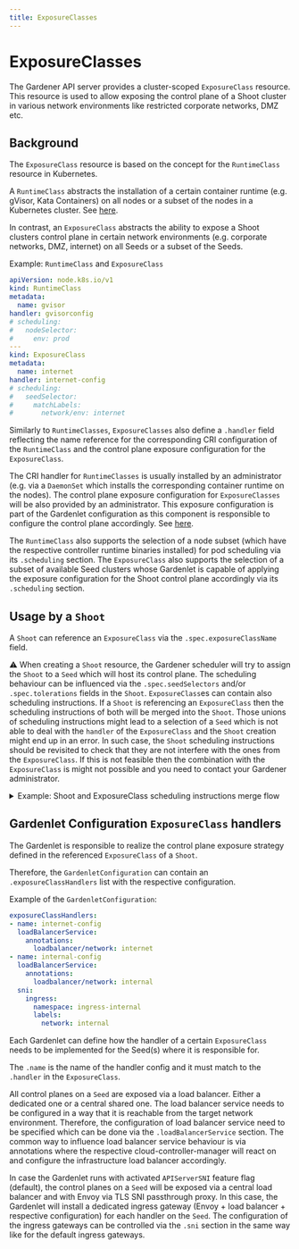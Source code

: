 ```yaml
---
title: ExposureClasses
---
```


# ExposureClasses

The Gardener API server provides a cluster-scoped `ExposureClass` resource.
This resource is used to allow exposing the control plane of a Shoot cluster in various network environments like restricted corporate networks, DMZ etc.

## Background

The `ExposureClass` resource is based on the concept for the `RuntimeClass` resource in Kubernetes.

A `RuntimeClass` abstracts the installation of a certain container runtime (e.g. gVisor, Kata Containers) on all nodes or a subset of the nodes in a Kubernetes cluster.
See [here](https://kubernetes.io/docs/concepts/containers/runtime-class/).

In contrast, an `ExposureClass` abstracts the ability to expose a Shoot clusters control plane in certain network environments (e.g. corporate networks, DMZ, internet) on all Seeds or a subset of the Seeds.

Example: `RuntimeClass` and `ExposureClass`

```yaml
apiVersion: node.k8s.io/v1
kind: RuntimeClass
metadata:
  name: gvisor
handler: gvisorconfig
# scheduling:
#   nodeSelector:
#     env: prod
---
kind: ExposureClass
metadata:
  name: internet
handler: internet-config
# scheduling:
#   seedSelector:
#     matchLabels:
#       network/env: internet
```

Similarly to `RuntimeClasses`, `ExposureClasses` also define a `.handler` field reflecting the name reference for the corresponding CRI configuration of the `RuntimeClass` and the control plane exposure configuration for the `ExposureClass`.

The CRI handler for `RuntimeClasses` is usually installed by an administrator (e.g. via a `DaemonSet` which installs the corresponding container runtime on the nodes).
The control plane exposure configuration for `ExposureClasses` will be also provided by an administrator.
This exposure configuration is part of the Gardenlet configuration as this component is responsible to configure the control plane accordingly.
See [here](#Gardenlet-Configuration-ExposureClass-handlers).

The `RuntimeClass` also supports the selection of a node subset (which have the respective controller runtime binaries installed) for pod scheduling via its `.scheduling` section.
The `ExposureClass` also supports the selection of a subset of available Seed clusters whose Gardenlet is capable of applying the exposure configuration for the Shoot control plane accordingly via its `.scheduling` section.

## Usage by a `Shoot`

A `Shoot` can reference an `ExposureClass` via the `.spec.exposureClassName` field.

:warning: When creating a `Shoot` resource, the Gardener scheduler will try to assign the `Shoot` to a `Seed` which will host its control plane.
The scheduling behaviour can be influenced via the `.spec.seedSelectors` and/or `.spec.tolerations` fields in the `Shoot`.
`ExposureClass`es can contain also scheduling instructions.
If a `Shoot` is referencing an `ExposureClass` then the scheduling instructions of both will be merged into the `Shoot`.
Those unions of scheduling instructions might lead to a selection of a `Seed` which is not able to deal with the `handler` of the `ExposureClass` and the `Shoot` creation might end up in an error.
In such case, the `Shoot` scheduling instructions should be revisited to check that they are not interfere with the ones from the `ExposureClass`.
If this is not feasible then the combination with the `ExposureClass` is might not possible and you need to contact your Gardener administrator.

<details>
<summary>Example: Shoot and ExposureClass scheduling instructions merge flow</summary>

1. Assuming there is the following `Shoot` which is referencing the `ExposureClass` below:

```yaml
apiVersion: core.gardener.cloud/v1beta1
kind: Shoot
metadata:
  name: abc
  namespace: garden-dev
spec:
  exposureClassName: abc
  seedSelectors:
    matchLabels:
      env: prod
---
apiVersion: core.gardener.cloud/v1alpha1
kind: ExposureClass
metadata:
  name: abc
handler: abc
scheduling:
  seedSelector:
    matchLabels:
      network: internal
```

2. Both `seedSelectors` would be merged into the `Shoot`. The result would be the following:
```yaml
apiVersion: core.gardener.cloud/v1alpha1
kind: Shoot
metadata:
  name: abc
  namespace: garden-dev
spec:
  exposureClassName: abc
  seedSelectors:
    matchLabels:
      env: prod
      network: internal
```

3. Now the Gardener Scheduler would try to find a `Seed` with those labels.
  - If there are **no** Seeds with matching labels for the seed selector then the `Shoot` will be unschedulable
  - If there are Seeds with matching labels for the seed selector then the Shoot will be assigned to the best candidate after the scheduling strategy is applied, see [here](https://github.com/gardener/gardener/blob/master/docs/concepts/scheduler.md#algorithm-overview)
    - If the `Seed` is **not** able to serve the `ExposureClass` handler `abc` then the Shoot will end up in error state
    - If the `Seed` is able to serve the `ExposureClass` handler `abc` then the `Shoot` will be created

</details>

## Gardenlet Configuration `ExposureClass` handlers

The Gardenlet is responsible to realize the control plane exposure strategy defined in the referenced `ExposureClass` of a `Shoot`.

Therefore, the `GardenletConfiguration` can contain an `.exposureClassHandlers` list with the respective configuration.

Example of the `GardenletConfiguration`:

```yaml
exposureClassHandlers:
- name: internet-config
  loadBalancerService:
    annotations:
      loadbalancer/network: internet
- name: internal-config
  loadBalancerService:
    annotations:
      loadbalancer/network: internal
  sni:
    ingress:
      namespace: ingress-internal
      labels:
        network: internal
```

Each Gardenlet can define how the handler of a certain `ExposureClass` needs to be implemented for the Seed(s) where it is responsible for.

The `.name` is the name of the handler config and it must match to the `.handler` in the `ExposureClass`.

All control planes on a `Seed` are exposed via a load balancer.
Either a dedicated one or a central shared one.
The load balancer service needs to be configured in a way that it is reachable from the target network environment.
Therefore, the configuration of load balancer service need to be specified which can be done via the `.loadBalancerService` section.
The common way to influence load balancer service behaviour is via annotations where the respective cloud-controller-manager will react on and configure the infrastructure load balancer accordingly.

In case the Gardenlet runs with activated `APIServerSNI` feature flag (default), the control planes on a `Seed` will be exposed via a central load balancer and with Envoy via TLS SNI passthrough proxy.
In this case, the Gardenlet will install a dedicated ingress gateway (Envoy + load balancer + respective configuration) for each handler on the `Seed`.
The configuration of the ingress gateways can be controlled via the `.sni` section in the same way like for the default ingress gateways.
